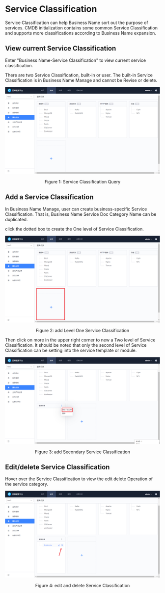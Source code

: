  # Service Classification 

 Service Classification can help Business Name sort out the purpose of services.  CMDB initialization contains some common Service Classification and supports more classifications according to Business Name expansion. 

 ## View current Service Classification 

 Enter "Business Name-Service Classification" to view current service classification. 

 There are two Service Classification, built-in or user.  The built-in Service Classification is in Business Name Manage and cannot be Revise or delete. 

 ![1581941471606](../media/1581941471606.png) 
 <center>Figure 1: Service Classification Query</center> 

 ## Add a Service Classification 

 In Business Name Manage, user can create business-specific Service Classification.  That is, Business Name Service Doc Category Name can be duplicated. 

 click the dotted box to create the One level of Service Classification. 

 ![1581941554196](../media/1581941554196.png) 
 <center>Figure 2: add Level One Service Classification</center> 

 Then click on more in the upper right corner to new a Two level of Service Classification.  It should be noted that only the second level of Service Classification can be setting into the service template or module. 

 ![1581941602044](../media/1581941602044.png) 
 <center>Figure 3: add Secondary Service Classification</center> 

 ## Edit/delete Service Classification 

 Hover over the Service Classification to view the edit delete Operation of the service category. 

 ![1581941760634](../media/1581941760634.png) 
 <center>Figure 4: edit and delete Service Classification</center> 